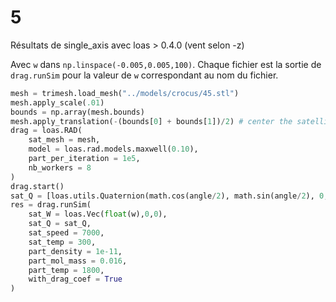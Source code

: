 # 5
Résultats de single_axis avec loas > 0.4.0 (vent selon -z)

Avec `w` dans `np.linspace(-0.005,0.005,100)`. Chaque fichier est la sortie de `drag.runSim` pour la valeur de `w` correspondant au nom du fichier.
```python
mesh = trimesh.load_mesh("../models/crocus/45.stl")
mesh.apply_scale(.01)
bounds = np.array(mesh.bounds)
mesh.apply_translation(-(bounds[0] + bounds[1])/2) # center the satellite (the mass center should be on 0,0)
drag = loas.RAD(
    sat_mesh = mesh,
    model = loas.rad.models.maxwell(0.10),
    part_per_iteration = 1e5,
    nb_workers = 8
)
drag.start()
sat_Q = [loas.utils.Quaternion(math.cos(angle/2), math.sin(angle/2), 0, 0) for angle in np.linspace(0, 2*math.pi, 100)]
res = drag.runSim(
    sat_W = loas.Vec(float(w),0,0),
    sat_Q = sat_Q,
    sat_speed = 7000,
    sat_temp = 300,
    part_density = 1e-11,
    part_mol_mass = 0.016,
    part_temp = 1800,
    with_drag_coef = True
)
```
